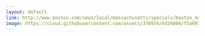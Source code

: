 ```yaml
---
layout: default
link: http://www.boston.com/news/local/massachusetts/specials/boston_marathon_bombing_stories/
image: https://cloud.githubusercontent.com/assets/370976/6429804/f5a6935e-bfb7-11e4-8a41-5fea1d10832c.jpg
---
```


